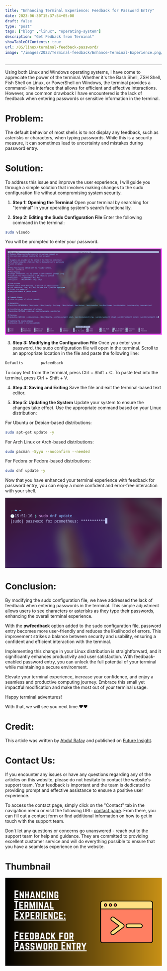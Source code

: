 ```yaml
---
title: "Enhancing Terminal Experience: Feedback for Password Entry"
date: 2023-06-30T15:37:54+05:00
draft: false 
type: "post"
tags: ["blog" ,"linux", "operating-system"]
description: "Get Fedback from Terminal"
showTableOfContents: true
url: /OS/linux/terminal-feedback-password/
image: "/images/2023/Terminal-feedback/Enhance-Terminal-Experience.png/"
---
```


-----------

Using both Linux and Windows operating systems, I have come to appreciate the power of the terminal. Whether it's the Bash Shell, ZSH Shell, Fish Shell on Linux, or PowerShell on Windows, the terminal provides a command-line interface that allows for efficient and effective interactions. However, one common drawback I have encountered is the lack of feedback when entering passwords or sensitive information in the terminal.

# Problem:
The default behavior of most shells is to not display any feedback, such as asterisks or characters, when typing passwords. While this is a security measure, it can sometimes lead to uncertainty and mistakes during password entry.

# Solution:
To address this issue and improve the user experience, I will guide you through a simple solution that involves making changes to the sudo configuration file without compromising system security.

1. **Step 1: Opening the Terminal**
Open your terminal by searching for "terminal" in your operating system's search functionality.

2. **Step 2: Editing the Sudo Configuration File**
Enter the following command in the terminal:
```bash
sudo visudo
```
You will be prompted to enter your password.

![Open-Terminal](/images/2023/Terminal-feedback/editior.png)

3. **Step 3: Modifying the Configuration File**
Once you enter your password, the sudo configuration file will open in the terminal. Scroll to an appropriate location in the file and paste the following line:
```bash
Defaults        pwfeedback
```
To copy text from the terminal, press Ctrl + Shift + C. To paste text into the terminal, press Ctrl + Shift + V.

4. **Step 4: Saving and Exiting**
Save the file and exit the terminal-based text editor.

5. **Step 5: Updating the System**
Update your system to ensure the changes take effect. Use the appropriate command based on your Linux distribution:

For Ubuntu or Debian-based distributions:
```bash
sudo apt-get update -y
```
For Arch Linux or Arch-based distributions:
```bash
sudo pacman -Syyu --noconfirm --needed
```
For Fedora or Fedora-based distributions:
```bash
sudo dnf update -y
```

Now that you have enhanced your terminal experience with feedback for password entry, you can enjoy a more confident and error-free interaction with your shell.

![Terminal-output](/images/2023/Terminal-feedback/terminal-ffedback.png)


# Conclusion:
By modifying the sudo configuration file, we have addressed the lack of feedback when entering passwords in the terminal. This simple adjustment allows users to see characters or asterisks as they type their passwords, enhancing the overall terminal experience.

With the **pwfeedback** option added to the sudo configuration file, password entry becomes more user-friendly and reduces the likelihood of errors. This improvement strikes a balance between security and usability, ensuring a confident and efficient interaction with the terminal.

Implementing this change in your Linux distribution is straightforward, and it significantly enhances productivity and user satisfaction. With feedback-enabled password entry, you can unlock the full potential of your terminal while maintaining a secure environment.

Elevate your terminal experience, increase your confidence, and enjoy a seamless and productive computing journey. Embrace this small yet impactful modification and make the most out of your terminal usage.

Happy terminal adventures!

With that, we will see you next time.❤️❤️

# Credit:
This article was written by [Abdul Rafay](https://future-insight.blog/author) and published on [Future Insight](https://future-insight.blog/).

# Contact Us: 
If you encounter any issues or have any questions regarding any of the articles on this website, please do not hesitate to contact the website's support team. Your feedback is important and the team is dedicated to providing prompt and effective assistance to ensure a positive user experience.

To access the contact page, simply click on the "Contact" tab in the navigation menu or visit the following URL: [contact page](https://future-insight.blog/contact). From there, you can fill out a contact form or find additional information on how to get in touch with the support team.

Don't let any questions or concerns go unanswered - reach out to the support team for help and guidance. They are committed to providing excellent customer service and will do everything possible to ensure that you have a seamless experience on the website.

# Thumbnail
![image](/images/2023/Terminal-feedback/Enhance-Terminal-Experience.png)


<!-- # References: -->
<!-- Here are all of the links and references that I used to write this blog, so feel free to visit them to get some more help. -->
<!-- ## Articles references: -->
<!-- - [Article 1]() -->

<!-- ## WalkThrough Video: -->
<!-- <iframe width="800" height="450" src="https://www.youtube.com/embed/YT-link" frameborder="1" allowfullscreen></iframe> -->
